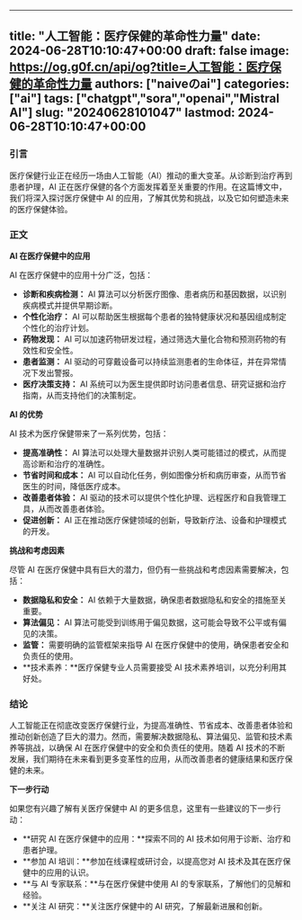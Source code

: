 
---
title: "人工智能：医疗保健的革命性力量"
date: 2024-06-28T10:10:47+00:00
draft: false
image: https://og.g0f.cn/api/og?title=人工智能：医疗保健的革命性力量
authors: ["naiveのai"]
categories: ["ai"]
tags: ["chatgpt","sora","openai","Mistral AI"]
slug: "20240628101047"
lastmod: 2024-06-28T10:10:47+00:00
---
### 引言

医疗保健行业正在经历一场由人工智能（AI）推动的重大变革。从诊断到治疗再到患者护理，AI 正在医疗保健的各个方面发挥着至关重要的作用。在这篇博文中，我们将深入探讨医疗保健中 AI 的应用，了解其优势和挑战，以及它如何塑造未来的医疗保健体验。

### 正文

**AI 在医疗保健中的应用**

AI 在医疗保健中的应用十分广泛，包括：

- **诊断和疾病检测：** AI 算法可以分析医疗图像、患者病历和基因数据，以识别疾病模式并提供早期诊断。
- **个性化治疗：** AI 可以帮助医生根据每个患者的独特健康状况和基因组成制定个性化的治疗计划。
- **药物发现：** AI 可以加速药物研发过程，通过筛选大量化合物和预测药物的有效性和安全性。
- **患者监测：** AI 驱动的可穿戴设备可以持续监测患者的生命体征，并在异常情况下发出警报。
- **医疗决策支持：** AI 系统可以为医生提供即时访问患者信息、研究证据和治疗指南，从而支持他们的决策制定。

**AI 的优势**

AI 技术为医疗保健带来了一系列优势，包括：

- **提高准确性：** AI 算法可以处理大量数据并识别人类可能错过的模式，从而提高诊断和治疗的准确性。
- **节省时间和成本：** AI 可以自动化任务，例如图像分析和病历审查，从而节省医生的时间，降低医疗成本。
- **改善患者体验：** AI 驱动的技术可以提供个性化护理、远程医疗和自我管理工具，从而改善患者体验。
- **促进创新：** AI 正在推动医疗保健领域的创新，导致新疗法、设备和护理模式的开发。

**挑战和考虑因素**

尽管 AI 在医疗保健中具有巨大的潜力，但仍有一些挑战和考虑因素需要解决，包括：

- **数据隐私和安全：** AI 依赖于大量数据，确保患者数据隐私和安全的措施至关重要。
- **算法偏见：** AI 算法可能受到训练用于偏见数据，这可能会导致不公平或有偏见的决策。
- **监管：** 需要明确的监管框架来指导 AI 在医疗保健中的使用，确保患者安全和负责任的使用。
- **技术素养：**医疗保健专业人员需要接受 AI 技术素养培训，以充分利用其好处。

### 结论

人工智能正在彻底改变医疗保健行业，为提高准确性、节省成本、改善患者体验和推动创新创造了巨大的潜力。然而，需要解决数据隐私、算法偏见、监管和技术素养等挑战，以确保 AI 在医疗保健中的安全和负责任的使用。随着 AI 技术的不断发展，我们期待在未来看到更多变革性的应用，从而改善患者的健康结果和医疗保健的未来。

**下一步行动**

如果您有兴趣了解有关医疗保健中 AI 的更多信息，这里有一些建议的下一步行动：

- **研究 AI 在医疗保健中的应用：**探索不同的 AI 技术如何用于诊断、治疗和患者护理。
- **参加 AI 培训：**参加在线课程或研讨会，以提高您对 AI 技术及其在医疗保健中的应用的认识。
- **与 AI 专家联系：**与在医疗保健中使用 AI 的专家联系，了解他们的见解和经验。
- **关注 AI 研究：**关注医疗保健中的 AI 研究，了解最新进展和创新。